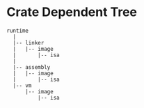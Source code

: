 # Crate Dependent Tree

```text
runtime
  |
  |-- linker
  |   |-- image
  |       |-- isa
  |
  |-- assembly
  |   |-- image
  |       |-- isa
  |-- vm
      |-- image
          |-- isa
```
